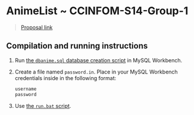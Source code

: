 ﻿# AnimeList ~ CCINFOM-S14-Group-1

> [Proposal link](https://docs.google.com/document/d/1w6PWOcEWmf8muLjKiBzoehkScjm_1f5jh0E6ibEuB20/edit#heading=h.rqv26w8jpea5)

## Compilation and running instructions

1. Run [the `dbanime.sql` database creation script](src/model/sql/dbanime.sql) in MySQL Workbench.

2. Create a file named `password.in`. Place in your MySQL Workbench credentials inside in the following format:

    ```txt
    username
    password
    ```

3. Use [the `run.bat` script](run.bat).
